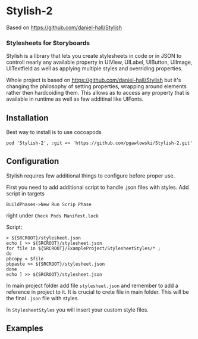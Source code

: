 # Stylish-2
Based on https://github.com/daniel-hall/Stylish

### Stylesheets for Storyboards
Stylish is a library that lets you create stylesheets in code or in JSON to controll nearly any available property in UIView, UILabel, UIButton, UIImage, UITextfield as well as applying multiple styles and overriding properties.

Whole project is based on https://github.com/daniel-hall/Stylish but it's changing the philosophy of setting properties, wrapping around elements rather then hardcoiding them. This allows as to access any property that is available in runtime as well as few additinal like UIFonts.

## Installation
Best way to install is to use cocoapods
```
pod 'Stylish-2', :git => 'https://github.com/pgawlowski/Stylish-2.git'
```
## Configuration
Stylish requires few additional things to configure before proper use.

First you need to add additional script to handle .json files with styles. Add script in targets 
```
BuildPhases->New Run Scrip Phase
```
right under ``Check Pods Manifest.lock``

Script:
```
> ${SRCROOT}/stylesheet.json
echo [ >> ${SRCROOT}/stylesheet.json
for file in ${SRCROOT}/ExampleProject/StylesheetStyles/* ;
do
pbcopy < $file
pbpaste >> ${SRCROOT}/stylesheet.json
done
echo ] >> ${SRCROOT}/stylesheet.json
```
In main project folder add file ``stylesheet.json`` and remember to add a reference in project to it. It is crucial to crete file in main folder. This will be the final ``.json`` file with styles.

In ``StylesheetStyles`` you will insert your custom style files.


## Examples

